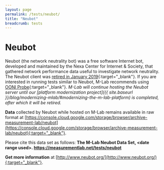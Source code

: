 ```yaml
---
layout: page
permalink: /tests/neubot/
title: "Neubot"
breadcrumb: tests
---
```


# Neubot

Neubot (the network neutrality bot) was a free software Internet bot, developed and maintained by the Nexa Center for Internet & Society, that gathered network performance data useful to investigate network neutrality. The Neubot client was [retired in January 2019](http://www.neubot.org/2019/01/retiring-neubot-client.html){:target="_blank"}. If you are interested in running tests similar to Neubot, M-Lab recommends using [OONI Probe](https://ooni.torproject.org/install/){:target="_blank"}. _M-Lab will continue hosting the Neubot server until our [platform modernization project]({{ site.baseurl }}/blog/modernizing-mlab/#modernizing-the-m-lab-platform) is completed, after which it will be retired._

**Data** collected by Neubot while hosted on M-Lab remains available in raw format at [https://console.cloud.google.com/storage/browser/archive-measurement-lab/neubot](https://console.cloud.google.com/storage/browser/archive-measurement-lab/neubot){:target="_blank"}.

Please cite this data set as follows: **The M-Lab Neubot Data Set, &lt;date range used&gt;. https://measurementlab.net/tests/neubot**

**Get more information** at [http://www.neubot.org/](http://www.neubot.org/){:target="_blank"}.